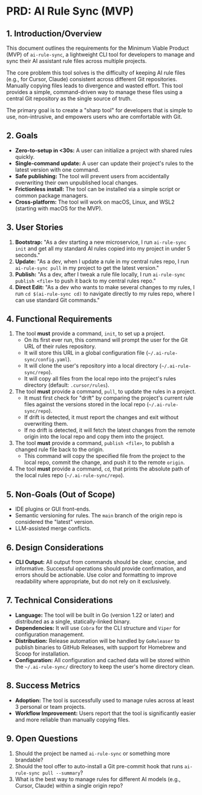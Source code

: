 # PRD: AI Rule Sync (MVP)

## 1. Introduction/Overview

This document outlines the requirements for the Minimum Viable Product (MVP) of `ai-rule-sync`, a lightweight CLI tool for developers to manage and sync their AI assistant rule files across multiple projects.

The core problem this tool solves is the difficulty of keeping AI rule files (e.g., for Cursor, Claude) consistent across different Git repositories. Manually copying files leads to divergence and wasted effort. This tool provides a simple, command-driven way to manage these files using a central Git repository as the single source of truth.

The primary goal is to create a "sharp tool" for developers that is simple to use, non-intrusive, and empowers users who are comfortable with Git.

## 2. Goals

- **Zero-to-setup in <30s:** A user can initialize a project with shared rules quickly.
- **Single-command update:** A user can update their project's rules to the latest version with one command.
- **Safe publishing:** The tool will prevent users from accidentally overwriting their own unpublished local changes.
- **Frictionless install:** The tool can be installed via a simple script or common package managers.
- **Cross-platform:** The tool will work on macOS, Linux, and WSL2 (starting with macOS for the MVP).

## 3. User Stories

1.  **Bootstrap:** "As a dev starting a new microservice, I run `ai-rule-sync init` and get all my standard AI rules copied into my project in under 5 seconds."
2.  **Update:** "As a dev, when I update a rule in my central rules repo, I run `ai-rule-sync pull` in my project to get the latest version."
3.  **Publish:** "As a dev, after I tweak a rule file locally, I run `ai-rule-sync publish <file>` to push it back to my central rules repo."
4.  **Direct Edit:** "As a dev who wants to make several changes to my rules, I run `cd $(ai-rule-sync cd)` to navigate directly to my rules repo, where I can use standard Git commands."

## 4. Functional Requirements

1.  The tool **must** provide a command, `init`, to set up a project.
    - On its first ever run, this command will prompt the user for the Git URL of their rules repository.
    - It will store this URL in a global configuration file (`~/.ai-rule-sync/config.yaml`).
    - It will clone the user's repository into a local directory (`~/.ai-rule-sync/repo`).
    - It will copy all files from the local repo into the project's rules directory (default: `.cursor/rules`).
2.  The tool **must** provide a command, `pull`, to update the rules in a project.
    - It must first check for "drift" by comparing the project's current rule files against the versions stored in the local repo (`~/.ai-rule-sync/repo`).
    - If drift is detected, it must report the changes and exit without overwriting them.
    - If no drift is detected, it will fetch the latest changes from the remote origin into the local repo and copy them into the project.
3.  The tool **must** provide a command, `publish <file>`, to publish a changed rule file back to the origin.
    - This command will copy the specified file from the project to the local repo, commit the change, and push it to the remote `origin`.
4.  The tool **must** provide a command, `cd`, that prints the absolute path of the local rules repo (`~/.ai-rule-sync/repo`).

## 5. Non-Goals (Out of Scope)

- IDE plugins or GUI front-ends.
- Semantic versioning for rules. The `main` branch of the origin repo is considered the "latest" version.
- LLM-assisted merge conflicts.

## 6. Design Considerations

- **CLI Output:** All output from commands should be clear, concise, and informative. Successful operations should provide confirmation, and errors should be actionable. Use color and formatting to improve readability where appropriate, but do not rely on it exclusively.

## 7. Technical Considerations

- **Language:** The tool will be built in Go (version 1.22 or later) and distributed as a single, statically-linked binary.
- **Dependencies:** It will use `Cobra` for the CLI structure and `Viper` for configuration management.
- **Distribution:** Release automation will be handled by `GoReleaser` to publish binaries to GitHub Releases, with support for Homebrew and Scoop for installation.
- **Configuration:** All configuration and cached data will be stored within the `~/.ai-rule-sync/` directory to keep the user's home directory clean.

## 8. Success Metrics

- **Adoption:** The tool is successfully used to manage rules across at least 3 personal or team projects.
- **Workflow Improvement:** Users report that the tool is significantly easier and more reliable than manually copying files.

## 9. Open Questions

1.  Should the project be named `ai-rule-sync` or something more brandable?
2.  Should the tool offer to auto-install a Git pre-commit hook that runs `ai-rule-sync pull --summary`?
3.  What is the best way to manage rules for different AI models (e.g., Cursor, Claude) within a single origin repo?
